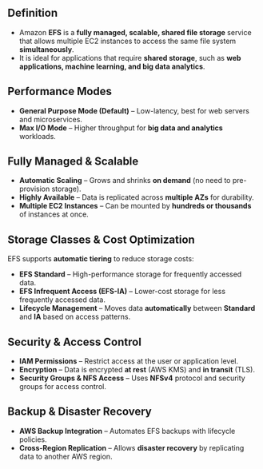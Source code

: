 ## **Definition**

- Amazon **EFS** is a **fully managed, scalable, shared file storage** service that allows multiple EC2 instances to access the same file system **simultaneously**.  
- It is ideal for applications that require **shared storage**, such as **web applications, machine learning, and big data analytics**.

## **Performance Modes**

- **General Purpose Mode (Default)** – Low-latency, best for web servers and microservices.  
- **Max I/O Mode** – Higher throughput for **big data and analytics** workloads.

## **Fully Managed & Scalable**

- **Automatic Scaling** – Grows and shrinks **on demand** (no need to pre-provision storage).  
- **Highly Available** – Data is replicated across **multiple AZs** for durability.  
- **Multiple EC2 Instances** – Can be mounted by **hundreds or thousands** of instances at once.

## **Storage Classes & Cost Optimization**

EFS supports **automatic tiering** to reduce storage costs:  

- **EFS Standard** – High-performance storage for frequently accessed data.  
- **EFS Infrequent Access (EFS-IA)** – Lower-cost storage for less frequently accessed data.  
- **Lifecycle Management** – Moves data **automatically** between **Standard** and **IA** based on access patterns.

## **Security & Access Control**

- **IAM Permissions** – Restrict access at the user or application level.  
- **Encryption** – Data is encrypted **at rest** (AWS KMS) and **in transit** (TLS).  
- **Security Groups & NFS Access** – Uses **NFSv4** protocol and security groups for access control.

## **Backup & Disaster Recovery**

- **AWS Backup Integration** – Automates EFS backups with lifecycle policies.  
- **Cross-Region Replication** – Allows **disaster recovery** by replicating data to another AWS region.
